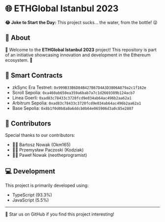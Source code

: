 # 🌐 ETHGlobal Istanbul 2023

**😂 Joke to Start the Day:** This project sucks... the water, from the bottle! 😜

## 📖 About

👋 Welcome to the **ETHGlobal Istanbul 2023** project! This repository is part of an initiative showcasing innovation and development in the Ethereum ecosystem. 🚀

## 🔗 Smart Contracts

- zkSync Era Testnet: `0x999B33B6D84B427B67D4A3D3806A879a2c1f162e`
- Scroll Sepolia: `0xa460ab650ea359a6bab7a7c1d2669389b124acb7`
- Linea Goerli: `0xad83c78433c3720fcd9e034ab64ac496b2aa62a1`
- Arbitrum Sepolia: `0xad83c78433c3720fcd9e034ab64ac496b2aa62a1`
- Base Sepolia: `0x8b1f0d0b8a0a6ddcb0b64e065906d3a0c85e2807`

## 👥 Contributors

Special thanks to our contributors:

- 🧑‍💻 Bartosz Nowak (Okm165)
- 🧑‍💻 Przemysław Paczoski (Kodziak)
- 🧑‍💻 Paweł Nowak (neotheprogramist)

## 💻 Development

This project is primarily developed using:

- TypeScript (93.3%)
- JavaScript (5.5%)

---

🌟 Star us on GitHub if you find this project interesting!

